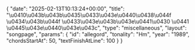 {
    "date": "2025-02-13T10:13:24+00:00",
    "title": "\u0410\u043b\u043b\u0435\u0433\u043e\u0440\u0438\u044f \u0434\u043b\u044f \u0433\u043e\u043b\u043e\u0441\u0430 \u0441 \u0445\u043e\u0440\u043e\u043c",
    "type": "miscellaneous",
    "layout": "songpage",
    "params": {
        "id": "allegord",
        "tonality": "Hm",
        "year": "1989",
        "chordsStartAt": 50,
        "textFinishAtLine": 100
    }
}